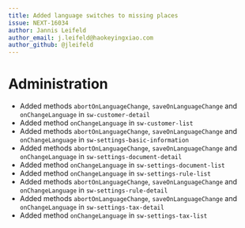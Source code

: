 ```yaml
---
title: Added language switches to missing places
issue: NEXT-16034
author: Jannis Leifeld
author_email: j.leifeld@haokeyingxiao.com
author_github: @jleifeld
---
```

# Administration
* Added methods `abortOnLanguageChange`, `saveOnLanguageChange` and `onChangeLanguage` in `sw-customer-detail`
* Added method `onChangeLanguage` in `sw-customer-list`
* Added methods `abortOnLanguageChange`, `saveOnLanguageChange` and `onChangeLanguage` in `sw-settings-basic-information`
* Added methods `abortOnLanguageChange`, `saveOnLanguageChange` and `onChangeLanguage` in `sw-settings-document-detail`
* Added method `onChangeLanguage` in `sw-settings-document-list`
* Added method `onChangeLanguage` in `sw-settings-rule-list`
* Added methods `abortOnLanguageChange`, `saveOnLanguageChange` and `onChangeLanguage` in `sw-settings-rule-detail`
* Added methods `abortOnLanguageChange`, `saveOnLanguageChange` and `onChangeLanguage` in `sw-settings-tax-detail`
* Added method `onChangeLanguage` in `sw-settings-tax-list`
